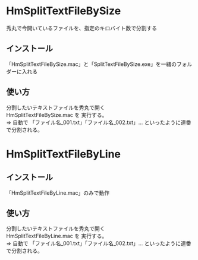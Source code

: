 # HmSplitTextFileBySize
秀丸で今開いているファイルを、指定のキロバイト数で分割する

## インストール
  
「HmSplitTextFileBySize.mac」と「SplitTextFileBySize.exe」を一緒のフォルダーに入れる

## 使い方

分割したいテキストファイルを秀丸で開く  
HmSplitTextFileBySize.mac を 実行する。  
⇒ 自動で 「ファイル名_001.txt」「ファイル名_002.txt」... といったように連番で分割される。  


# HmSplitTextFileByLine

## インストール

「HmSplitTextFileByLine.mac」のみで動作

## 使い方

分割したいテキストファイルを秀丸で開く  
HmSplitTextFileByLine.mac を 実行する。  
⇒ 自動で 「ファイル名_001.txt」「ファイル名_002.txt」... といったように連番で分割される。  
